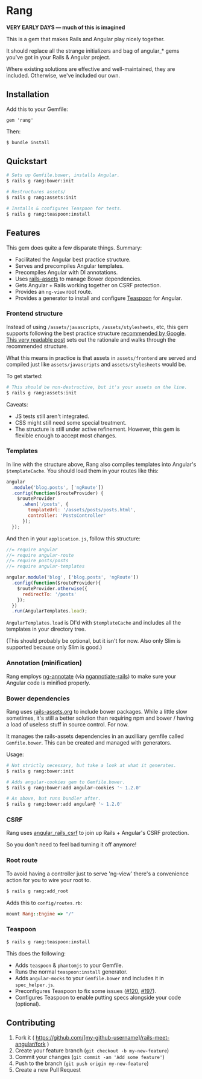 # Rang

__VERY EARLY DAYS — much of this is imagined__

This is a gem that makes Rails and Angular play nicely together.

It should replace all the strange initializers and bag of angular_* gems you've
got in your Rails & Angular project.

Where existing solutions are effective and well-maintained, they are included.
Otherwise, we've included our own.

## Installation

Add this to your Gemfile:

`gem 'rang'`

Then:

```bash
$ bundle install
```

## Quickstart

```bash
# Sets up Gemfile.bower, installs Angular.
$ rails g rang:bower:init

# Restructures assets/
$ rails g rang:assets:init

# Installs & configures Teaspoon for tests.
$ rails g rang:teaspoon:install
```

## Features

This gem does quite a few disparate things. Summary:

* Facilitated the Angular best practice structure.
* Serves and precompiles Angular templates.
* Precompiles Angular with DI annotations.
* Uses [rails-assets](http://rails-assets.org) to manage Bower dependencies.
* Gets Angular + Rails working together on CSRF protection.
* Provides an `ng-view` root route.
* Provides a generator to install and configure [Teaspoon](https://github.com/modeset/teaspoon) for Angular.

### Frontend structure

Instead of using `/assets/javascripts`, `/assets/stylesheets`, etc, this gem
supports following the best practice structure [recommended by Google](https://docs.google.com/a/cultivatehq.com/document/d/1XXMvReO8-Awi1EZXAXS4PzDzdNvV6pGcuaF4Q9821Es/pub).
[This very readable post](https://github.com/yeoman/generator-angular/issues/109)
sets out the rationale and walks through the recommended structure.

What this means in practice is that assets in `assets/frontend` are served and
compiled just like `assets/javascripts` and `assets/stylesheets` would be.

To get started:

```bash
# This should be non-destructive, but it's your assets on the line.
$ rails g rang:assets:init
```

Caveats:

* JS tests still aren't integrated.
* CSS might still need some special treatment.
* The structure is still under active refinement. However, this gem is flexible
  enough to accept most changes.

### Templates

In line with the structure above, Rang also compiles templates into
Angular's `$templateCache`. You should load them in your routes like this:

```javascript
angular
  .module('blog.posts', ['ngRoute'])
  .config(function($routeProvider) {
    $routeProvider
      .when('/posts', {
        templateUrl: '/assets/posts/posts.html',
        controller: 'PostsController'
      });
  });
```

And then in your `application.js`, follow this structure:

```javascript
//= require angular
//= require angular-route
//= require posts/posts
//= require angular-templates

angular.module('blog', ['blog.posts', 'ngRoute'])
  .config(function($routeProvider){
    $routeProvider.otherwise({
      redirectTo: '/posts'
    });
  })
  .run(AngularTemplates.load);
```

`AngularTemplates.load` is DI'd with `$templateCache` and includes all the templates
in your directory tree.

(This should probably be optional, but it isn't for now. Also only Slim is
supported because only Slim is good.)

### Annotation (minification)

Rang employs [ng-annotate](https://github.com/olov/ng-annotate) (via
[ngannotiate-rails](https://github.com/kikonen/ngannotate-rails)) to make sure
your Angular code is minified properly.

### Bower dependencies

Rang uses [rails-assets.org](http://rails-assets.org/) to include
bower packages. While a little slow sometimes, it's still a better solution than
requiring npm and bower / having a load of useless stuff in source control. For now.

It manages the rails-assets dependencies in an auxilliary gemfile called
`Gemfile.bower`. This can be created and managed with generators.

Usage:

```bash
# Not strictly necessary, but take a look at what it generates.
$ rails g rang:bower:init

# Adds angular-cookies gem to Gemfile.bower.
$ rails g rang:bower:add angular-cookies '~ 1.2.0'

# As above, but runs bundler after.
$ rails g rang:bower:add angular@ '~ 1.2.0'
```

### CSRF

Rang uses [angular_rails_csrf](https://github.com/jsanders/angular_rails_csrf)
to join up Rails + Angular's CSRF protection.

So you don't need to feel bad turning it off anymore!

### Root route

To avoid having a controller just to serve 'ng-view' there's a convenience
action for you to wire your root to.

```bash
$ rails g rang:add_root
```

Adds this to `config/routes.rb`:

```ruby
mount Rang::Engine => "/"
```

### Teaspoon

```bash
$ rails g rang:teaspoon:install
```

This does the following:

* Adds `teaspoon` & `phantomjs` to your Gemfile.
* Runs the normal `teaspoon:install` generator.
* Adds `angular-mocks` to your `Gemfile.bower` and includes it in `spec_helper.js`.
* Preconfigures Teaspoon to fix some issues ([#120](https://github.com/modeset/teaspoon/issues/120), [#197](https://github.com/modeset/teaspoon/issues/197)).
* Configures Teaspoon to enable putting specs alongside your code (optional).


## Contributing

1. Fork it ( https://github.com/[my-github-username]/rails-meet-angular/fork )
2. Create your feature branch (`git checkout -b my-new-feature`)
3. Commit your changes (`git commit -am 'Add some feature'`)
4. Push to the branch (`git push origin my-new-feature`)
5. Create a new Pull Request
